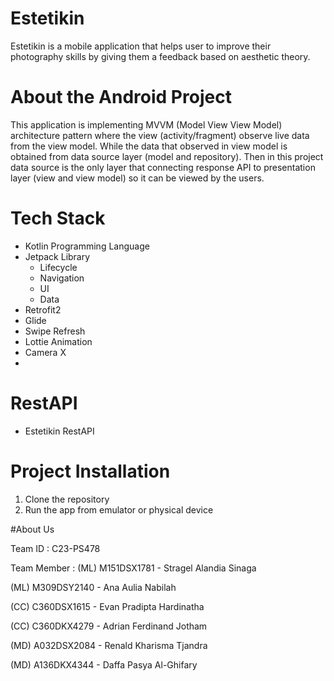 # Estetikin
Estetikin is a mobile application that helps user to improve their photography skills by giving them a feedback based on aesthetic theory.

# About the Android Project
This application is implementing MVVM (Model View View Model) architecture pattern where the view (activity/fragment) observe live data from the view model. 
While the data that observed in view model is obtained from data source layer (model and repository). 
Then in this project data source is the only layer that connecting response API to presentation layer (view and view model) so it can be viewed by the users.

# Tech Stack
- Kotlin Programming Language
- Jetpack Library
  - Lifecycle
  - Navigation
  - UI
  - Data
- Retrofit2
- Glide
- Swipe Refresh
- Lottie Animation
- Camera X
- 
# RestAPI
- Estetikin RestAPI

# Project Installation
1. Clone the repository
2. Run the app from emulator or physical device 

#About Us 

Team ID : C23-PS478

Team Member : 
(ML) M151DSX1781	- Stragel Alandia Sinaga

(ML) M309DSY2140	- Ana Aulia Nabilah 

(CC) C360DSX1615	- Evan Pradipta Hardinatha 

(CC) C360DKX4279	- Adrian Ferdinand Jotham 

(MD) A032DSX2084	- Renald Kharisma Tjandra 

(MD) A136DKX4344	- Daffa Pasya Al-Ghifary 
